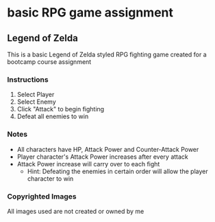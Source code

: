 # basic RPG game assignment
## Legend of Zelda

This is a basic Legend of Zelda styled RPG fighting game created for a bootcamp course assignment 

### Instructions
1. Select Player
2. Select Enemy 
3. Click "Attack" to begin fighting
4. Defeat all enemies to win

### Notes

* All characters have HP, Attack Power and Counter-Attack Power
* Player character's Attack Power increases after every attack
* Attack Power increase will carry over to each fight
    *  Hint: Defeating the enemies in certain order will allow the player character to win


### Copyrighted Images
All images used are not created or owned by me 
